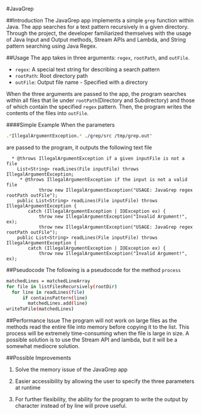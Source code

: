 #JavaGrep

##Introduction
The JavaGrep app implements a simple `grep` function within Java. The app searches for a text pattern recursively
in a given directory. Through the project, the developer familiarized themselves with the usage of 
Java Input and Output methods, Stream APIs and Lambda, and String pattern searching using Java Regex.

##Usage
The app takes in three arguments: `regex`, `rootPath`, and `outFile`.
* `regex`: A special text string for describing a search pattern
* `rootPath`: Root directory path 
* `outFile`: Output file name - Specified with a directory

When the three arguments are passed to the app, the program searches within all files that lie under 
`rootPath`(Directory and Subdirectory) and those of which contain the specified `regex` pattern. Then,
the program writes the contents of the files into `outFile`.

####Simple Example
When the parameters 
```bash
.*IllegalArgumentException.* ./grep/src /tmp/grep.out"
```
are passed to the program, it outputs the following text file
```text
  * @throws IllegalArgumentException if a given inputFile is not a file
    List<String> readLines(File inputFile) throws IllegalArgumentException;
     * @throws IllegalArgumentException if the input is not a valid file
            throw new IllegalArgumentException("USAGE: JavaGrep regex rootPath outFile");
    public List<String> readLines(File inputFile) throws IllegalArgumentException {
        catch (IllegalArgumentException | IOException ex) {
            throw new IllegalArgumentException("Invalid Argument!", ex);
            throw new IllegalArgumentException("USAGE: JavaGrep regex rootPath outFile");
    public List<String> readLines(File inputFile) throws IllegalArgumentException {
        catch (IllegalArgumentException | IOException ex) {
            throw new IllegalArgumentException("Invalid Argument!", ex);
```

##Pseudocode
The following is a pseudocode for the method `process`
```bash
matchedLines = matchedLineArray
for file in listFilesRecursively(rootDir)
  for line in readLines(file)
      if containsPattern(line)
        matchedLines.add(line)
writeToFile(matchedLines)
```

##Performance Issue
The program will not work on large files as the methods read the entire file into memory before copying it to the list. This process will be extremely time-consuming when the file is large in size. 
A possible solution is to use the Stream API and lambda, but it will be a somewhat mediocre solution.

##Possible Improvements
1. Solve the memory issue of the JavaGrep app

2. Easier accessibility by allowing the user to specify the three parameters at runtime

3. For further flexibility, the ability for the program to write the output by character instead of by line
will prove useful.